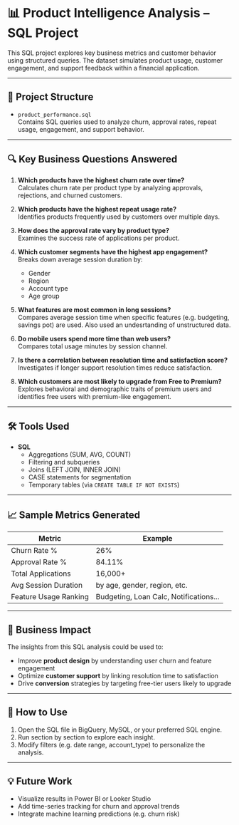 # 📊 Product Intelligence Analysis – SQL Project

This SQL project explores key business metrics and customer behavior using structured queries. The dataset simulates product usage, customer engagement, and support feedback within a financial application.

---

## 📁 Project Structure

- `product_performance.sql`  
  Contains SQL queries used to analyze churn, approval rates, repeat usage, engagement, and support behavior.

---

## 🔍 Key Business Questions Answered

1. **Which products have the highest churn rate over time?**  
   Calculates churn rate per product type by analyzing approvals, rejections, and churned customers.

2. **Which products have the highest repeat usage rate?**  
   Identifies products frequently used by customers over multiple days.

3. **How does the approval rate vary by product type?**  
   Examines the success rate of applications per product.

4. **Which customer segments have the highest app engagement?**  
   Breaks down average session duration by:
   - Gender
   - Region
   - Account type
   - Age group

5. **What features are most common in long sessions?**  
   Compares average session time when specific features (e.g. budgeting, savings pot) are used. Also used an undesrtanding of unstructured data.

6. **Do mobile users spend more time than web users?**  
   Compares total usage minutes by session channel.

7. **Is there a correlation between resolution time and satisfaction score?**  
   Investigates if longer support resolution times reduce satisfaction.

8. **Which customers are most likely to upgrade from Free to Premium?**  
   Explores behavioral and demographic traits of premium users and identifies free users with premium-like engagement.

---

## 🛠 Tools Used

- **SQL**
  - Aggregations (SUM, AVG, COUNT)
  - Filtering and subqueries
  - Joins (LEFT JOIN, INNER JOIN)
  - CASE statements for segmentation
  - Temporary tables (via `CREATE TABLE IF NOT EXISTS`)

---

## 📈 Sample Metrics Generated

| Metric | Example |
|--------|---------|
| Churn Rate % | 26% |
| Approval Rate % | 84.11% |
| Total Applications | 16,000+ |
| Avg Session Duration | by age, gender, region, etc. |
| Feature Usage Ranking | Budgeting, Loan Calc, Notifications... |

---

## 🎯 Business Impact

The insights from this SQL analysis could be used to:
- Improve **product design** by understanding user churn and feature engagement
- Optimize **customer support** by linking resolution time to satisfaction
- Drive **conversion** strategies by targeting free-tier users likely to upgrade

---

## 🚀 How to Use

1. Open the SQL file in BigQuery, MySQL, or your preferred SQL engine.
2. Run section by section to explore each insight.
3. Modify filters (e.g. date range, account_type) to personalize the analysis.

---

## 💡 Future Work

- Visualize results in Power BI or Looker Studio
- Add time-series tracking for churn and approval trends
- Integrate machine learning predictions (e.g. churn risk)

